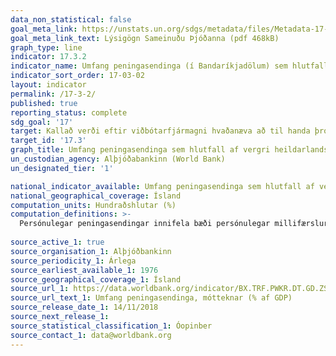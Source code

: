 ```yaml
---
data_non_statistical: false
goal_meta_link: https://unstats.un.org/sdgs/metadata/files/Metadata-17-03-02.pdf
goal_meta_link_text: Lýsigögn Sameinuðu Þjóðanna (pdf 468kB)
graph_type: line
indicator: 17.3.2
indicator_name: Umfang peningasendinga (í Bandaríkjadölum) sem hlutfall af vergri heildarlandsframleiðslu.
indicator_sort_order: 17-03-02
layout: indicator
permalink: /17-3-2/
published: true
reporting_status: complete
sdg_goal: '17'
target: Kallað verði eftir viðbótarfjármagni hvaðanæva að til handa þróunarlöndum.
target_id: '17.3'
graph_title: Umfang peningasendinga sem hlutfall af vergri heildarlandsframleiðslu.
un_custodian_agency: Alþjóðabankinn (World Bank)
un_designated_tier: '1'

national_indicator_available: Umfang peningasendinga sem hlutfall af vergri heildarlandsframleiðslu.
national_geographical_coverage: Ísland
computation_units: Hundraðshlutar (%)
computation_definitions: >-
  Persónulegar peningasendingar innifela bæði persónulegar millifærslur og laun starfsmanna. Persónulegar millifærslur innifela allar núverandi millifærslur eða greiðslur sem eiga sér stað milli innlendra og erlendra heimila. Þannig innifela persónulegar millifærslur allar millifærslur milli innlendra og erlendra einstaklinga. Laun starfsmanna fela í sér allar tekjur tímabundinna starfsmanna sem starfa í hagkerfi hvar þeir eru ekki ríkisborgarar, sem og laun sem ríkisborgarar þiggja frá erlendum vinnuveitenda. Mælikvarðinn sýnir summu þessa tveggja þátta eins og skilgreint er í sjöttu útgáfu á Leiðarvísi greiðslubókhalds frá Alþjóðabankanum.
  
source_active_1: true
source_organisation_1: Alþjóðbankinn
source_periodicity_1: Árlega 
source_earliest_available_1: 1976
source_geographical_coverage_1: Ísland
source_url_1: https://data.worldbank.org/indicator/BX.TRF.PWKR.DT.GD.ZS
source_url_text_1: Umfang peningasendinga, mótteknar (% af GDP)
source_release_date_1: 14/11/2018
source_next_release_1: 
source_statistical_classification_1: Óopinber
source_contact_1: data@worldbank.org
---
```

